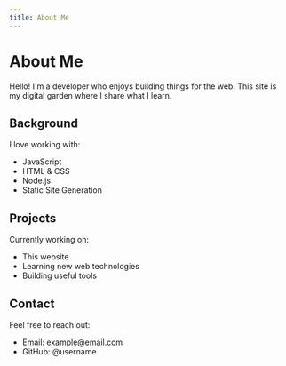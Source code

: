 ```yaml
---
title: About Me
---
```


# About Me

Hello! I'm a developer who enjoys building things for the web. This site is my digital garden where I share what I learn.

## Background

I love working with:
- JavaScript
- HTML & CSS
- Node.js
- Static Site Generation

## Projects

Currently working on:
- This website
- Learning new web technologies
- Building useful tools

## Contact

Feel free to reach out:
- Email: example@email.com
- GitHub: @username